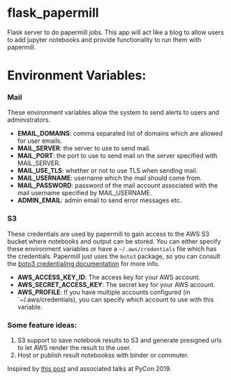 # flask_papermill

Flask server to do papermill jobs.  This app will act like a blog to allow users to add jupyter notebooks and provide functionality to run them with papermill.

# Environment Variables:

### Mail

These environment variables allow the system to send alerts to users and administrators.

- __EMAIL_DOMAINS__: comma separated list of domains which are allowed for user emails.
- __MAIL_SERVER__: the server to use to send mail.
- __MAIL_PORT__: the port to use to send mail on the server specified with MAIL_SERVER.
- __MAIL_USE_TLS__: whether or not to use TLS when sending mail.
- __MAIL_USERNAME__: username which the mail should come from.
- __MAIL_PASSWORD__: password of the mail account associated with the mail username specified by MAIL_USERNAME.
- __ADMIN_EMAIL__: admin email to send error messages etc.

### S3

These credentials are used by papermill to gain access to the AWS S3 bucket where notebooks and output can be stored.  You can either specify these environment variables or have a `~/.aws/credentials` file which has the credentials.  Papermill just uses the `boto3` package, so you can consult the [boto3 credentialing documentation](https://boto3.amazonaws.com/v1/documentation/api/latest/guide/configuration.html) for more info.

- __AWS_ACCESS_KEY_ID__: The access key for your AWS account.
- __AWS_SECRET_ACCESS_KEY__: The secret key for your AWS account.
- __AWS_PROFILE__: If you have multiple accounts configured (in `~/.aws/credentials), you can specify which account to use with this variable.


### Some feature ideas:

1. S3 support to save notebook results to S3 and generate presigned urls to let AWS render the result to the user.
2. Host or publish result notebookss with binder or commuter.

Inspired by [this post](https://medium.com/netflix-techblog/scheduling-notebooks-348e6c14cfd6) and associated talks at PyCon 2019.